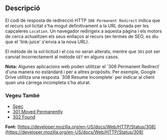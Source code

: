 ## Descripció

El codi de resposta de redirecció HTTP `308 Permanent Redirect` indica que el recurs sol·licitat s'ha mogut definitivament a la URL donada per les capçaleres `Location`. Un navegador redirigeix a aquesta pàgina i els motors de cerca actualitzen els seus enllaços al recurs (en termes de SEO, es diu que el 'link-juice' s'envia a la nova URL).

El mètode de la sol·licitud i el cos no seran alterats, mentre que `301` pot ser canviat incorrectament al mètode `GET` en alguns casos.

<aside class="info"><strong>Nota:</strong> Algunes aplicacions web poden utilitzar el `308 Permanent Redirect` d'una manera no estàndard i per a altres propòsits. Per exemple, Google Drive utilitza una resposta `308 Resume Incomplete` per indicar al client quan una càrrega incompleta s'ha aturat.</aside>

### Vegeu També

- [Spec](https://httpwg.org/specs/rfc9110.html#status.308)
- [301 Moved Permanently](https://http.cat/status/301)
- [302 Found](https://http.cat/status/302)

**Font:** [https://developer.mozilla.org/en-US/docs/Web/HTTP/Status/308](https://developer.mozilla.org/en-US/docs/Web/HTTP/Status/308)
